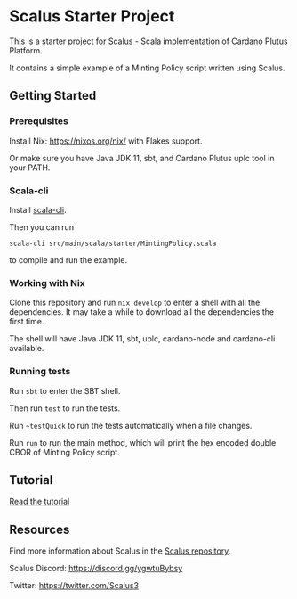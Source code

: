# Scalus Starter Project

This is a starter project for [Scalus](https://github.com/nau/scalus) -
Scala implementation of Cardano Plutus Platform.

It contains a simple example of a Minting Policy script written using Scalus.

## Getting Started

### Prerequisites

Install Nix: https://nixos.org/nix/ with Flakes support.

Or make sure you have Java JDK 11, sbt, and Cardano Plutus uplc tool in your PATH.

### Scala-cli

Install [scala-cli](https://scala-cli.virtuslab.org/).

Then you can run

```shell
scala-cli src/main/scala/starter/MintingPolicy.scala
```

to compile and run the example.

### Working with Nix

Clone this repository and run `nix develop` to enter a shell with all the dependencies.
It may take a while to download all the dependencies the first time.

The shell will have Java JDK 11, sbt, uplc, cardano-node and cardano-cli available.

### Running tests

Run `sbt` to enter the SBT shell.

Then run `test` to run the tests.

Run `~testQuick` to run the tests automatically when a file changes.

Run `run` to run the main method, which will print the hex encoded double CBOR of Minting Policy script.

## Tutorial

[Read the tutorial](https://github.com/nau/scalus/blob/0ab6bbe5f1862548d937ba1fd7772fa434b547ff/Tutorial.md)

## Resources

Find more information about Scalus in the [Scalus repository](https://github.com/nau/scalus).

Scalus Discord: https://discord.gg/ygwtuBybsy

Twitter: https://twitter.com/Scalus3
